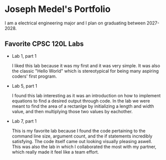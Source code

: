 # Joseph Medel's Portfolio

I am a electrical engineering major and I plan on graduating between 2027-2028.

## Favorite CPSC 120L Labs 

* Lab 1, part 1 

    I liked this lab because it was my first and it was very simple. It was also the classic "Hello World" which is stereotypical for being many aspiring coders' first program.

* Lab 5, part 1 

    I found this lab interesting as it was an introduction on how to implement equations to find a desired output through code. In the lab we were meant to find the area of a rectanlge by initializing a length and width value, and then multiplying those two values by eachother.

* Lab 7, part 1

    This is my favorite lab because I found the code pertaining to the command line size, argument count, and the if statements incredibly satisfying. The code itself came out looking visually pleasing aswell. This was also the lab in which I collaborated the most with my partner, which really made it feel like a team effort.